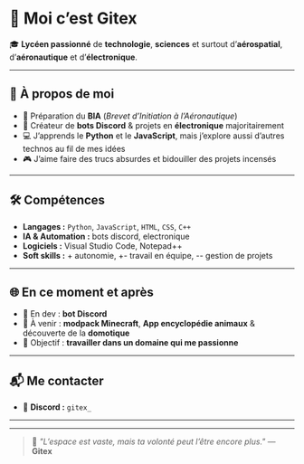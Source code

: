 # 👋 Moi c’est **Gitex**

🎓 **Lycéen passionné** de **technologie**, **sciences** et surtout d’**aérospatial**, d’**aéronautique** et d’**électronique**.

---

## 🧠 À propos de moi

- 🚀 Préparation du **BIA** (*Brevet d’Initiation à l’Aéronautique*)
- 🤖 Créateur de **bots Discord** & projets en **électronique** majoritairement 
- 💻 J’apprends le **Python** et le **JavaScript**, mais j’explore aussi d’autres technos au fil de mes idées
- 🎮 J’aime faire des trucs absurdes et bidouiller des projets incensés

---

## 🛠️ Compétences

- **Langages :** `Python`, `JavaScript`, `HTML`, `CSS`, `C++`
- **IA & Automation :** bots discord, electronique
- **Logiciels :** Visual Studio Code, Notepad++
- **Soft skills :** + autonomie, +- travail en équipe, -- gestion de projets

---

## 🌐 En ce moment et après

- 🔧 En dev : **bot Discord**
- 🧪 À venir : **modpack Minecraft**, **App encyclopédie animaux** & découverte de la **domotique**
- 📡 Objectif : **travailler dans un domaine qui me passionne**

---

## 📬 Me contacter

- 💬 **Discord :** `gitex_`

---

---

> 🚀 *"L’espace est vaste, mais ta volonté peut l’être encore plus."* — **Gitex**

